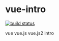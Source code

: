 # vue-intro

[![build status][travis-ci]][travis-ci-url]

vue vue.js vue.js2 intro

[travis-ci]: https://travis-ci.org/lovelope/vue-intro.svg?branch=master
[travis-ci-url]: https://travis-ci.org/lovelope/vue-intro
